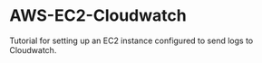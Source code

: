 # AWS-EC2-Cloudwatch
Tutorial for setting up an EC2 instance configured to send logs to Cloudwatch. 

